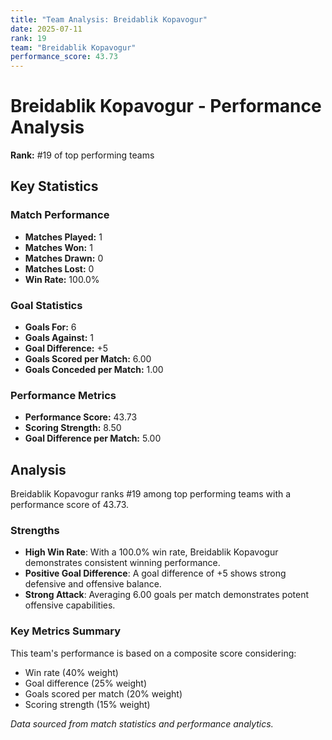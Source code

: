 ```yaml
---
title: "Team Analysis: Breidablik Kopavogur"
date: 2025-07-11
rank: 19
team: "Breidablik Kopavogur"
performance_score: 43.73
---
```


# Breidablik Kopavogur - Performance Analysis

**Rank:** #19 of top performing teams

## Key Statistics

### Match Performance
- **Matches Played:** 1
- **Matches Won:** 1
- **Matches Drawn:** 0
- **Matches Lost:** 0
- **Win Rate:** 100.0%

### Goal Statistics
- **Goals For:** 6
- **Goals Against:** 1
- **Goal Difference:** +5
- **Goals Scored per Match:** 6.00
- **Goals Conceded per Match:** 1.00

### Performance Metrics
- **Performance Score:** 43.73
- **Scoring Strength:** 8.50
- **Goal Difference per Match:** 5.00

## Analysis

Breidablik Kopavogur ranks #19 among top performing teams with a performance score of 43.73.

### Strengths
- **High Win Rate**: With a 100.0% win rate, Breidablik Kopavogur demonstrates consistent winning performance.
- **Positive Goal Difference**: A goal difference of +5 shows strong defensive and offensive balance.
- **Strong Attack**: Averaging 6.00 goals per match demonstrates potent offensive capabilities.

### Key Metrics Summary

This team's performance is based on a composite score considering:
- Win rate (40% weight)
- Goal difference (25% weight) 
- Goals scored per match (20% weight)
- Scoring strength (15% weight)

*Data sourced from match statistics and performance analytics.*
